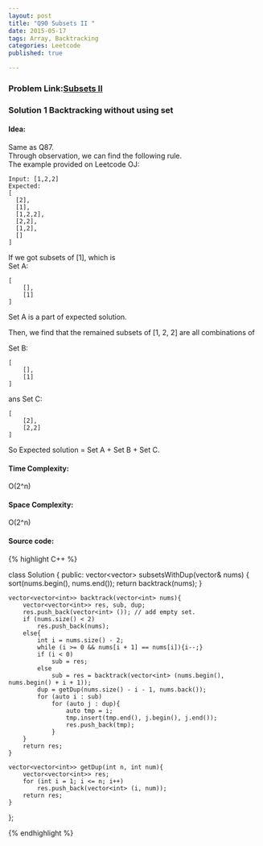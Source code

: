 ```yaml
---
layout: post
title: "Q90 Subsets II "
date: 2015-05-17
tags: Array, Backtracking
categories: Leetcode
published: true

---
```

### Problem Link:[Subsets II  ](https://leetcode.com/problems/subsets-ii/) 

### Solution 1 Backtracking without using set

#### Idea:

Same as Q87.  
Through observation, we can find the following rule.    
The example provided on Leetcode OJ:

    Input: [1,2,2]
    Expected:
    [
      [2],
      [1],
      [1,2,2],
      [2,2],
      [1,2],
      []
    ]
    
If we got subsets of [1], which is   
Set A:

    [
        [],
        [1]
    ]
Set A is a part of expected solution.
    
Then, we find that the remained subsets of [1, 2, 2] are all combinations of 

Set B:

    [
        [],
        [1]
    ]

ans Set C:

    [
        [2],
        [2,2]
    ]

So Expected solution = Set A + Set B + Set C.

#### Time Complexity:
O(2^n)

#### Space Complexity:
O(2^n)

#### Source code:
{% highlight C++ %}

class Solution {
public:
    vector<vector<int>> subsetsWithDup(vector<int>& nums) {
        sort(nums.begin(), nums.end());
        return backtrack(nums);
    }

    vector<vector<int>> backtrack(vector<int> nums){
        vector<vector<int>> res, sub, dup;
        res.push_back(vector<int> ()); // add empty set.
        if (nums.size() < 2)
            res.push_back(nums);
        else{
            int i = nums.size() - 2;
            while (i >= 0 && nums[i + 1] == nums[i]){i--;}
            if (i < 0)
                sub = res;
            else
                sub = res = backtrack(vector<int> (nums.begin(), nums.begin() + i + 1));
            dup = getDup(nums.size() - i - 1, nums.back());
            for (auto i : sub)
                for (auto j : dup){
                    auto tmp = i;
                    tmp.insert(tmp.end(), j.begin(), j.end());
                    res.push_back(tmp);
                }
        }
        return res;
    }

    vector<vector<int>> getDup(int n, int num){
        vector<vector<int>> res;
        for (int i = 1; i <= n; i++)
            res.push_back(vector<int> (i, num));
        return res;
    }
};


{% endhighlight %}
